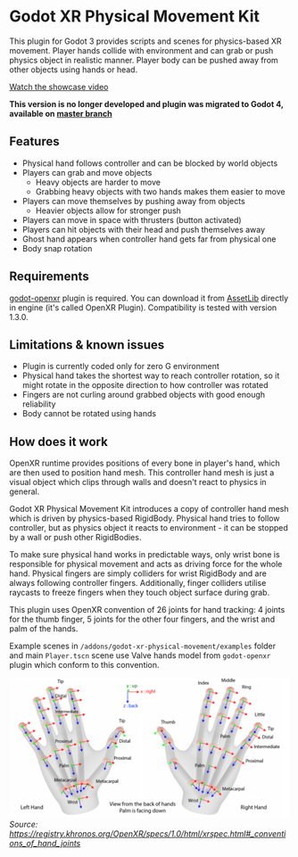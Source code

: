 # Godot XR Physical Movement Kit

This plugin for Godot 3 provides scripts and scenes for physics-based XR movement. Player hands collide with environment and can grab or push physics object in realistic manner. Player body can be pushed away from other objects using hands or head.

[Watch the showcase video](https://github.com/patrykkalinowski/godot-xr-physical-movement/blob/master/img/showcase.mp4)

**This version is no longer developed and plugin was migrated to Godot 4, available on [master branch](https://github.com/patrykkalinowski/godot-xr-kit/tree/master)**

## Features

- Physical hand follows controller and can be blocked by world objects
- Players can grab and move objects
  - Heavy objects are harder to move
  - Grabbing heavy objects with two hands makes them easier to move
- Players can move themselves by pushing away from objects
  - Heavier objects allow for stronger push
- Players can move in space with thrusters (button activated)
- Players can hit objects with their head and push themselves away
- Ghost hand appears when controller hand gets far from physical one
- Body snap rotation

## Requirements

[godot-openxr](https://github.com/GodotVR/godot_openxr) plugin is required. You can download it from [AssetLib](https://docs.godotengine.org/en/stable/community/asset_library/using_assetlib.html#in-the-editor) directly in engine (it's called OpenXR Plugin). Compatibility is tested with version 1.3.0.

## Limitations & known issues

- Plugin is currently coded only for zero G environment
- Physical hand takes the shortest way to reach controller rotation, so it might rotate in the opposite direction to how controller was rotated
- Fingers are not curling around grabbed objects with good enough reliability
- Body cannot be rotated using hands

## How does it work

OpenXR runtime provides positions of every bone in player's hand, which are then used to position hand mesh. This controller hand mesh is just a visual object which clips through walls and doesn't react to physics in general.

Godot XR Physical Movement Kit introduces a copy of controller hand mesh which is driven by physics-based RigidBody. Physical hand tries to follow controller, but as physics object it reacts to environment - it can be stopped by a wall or push other RigidBodies.

To make sure physical hand works in predictable ways, only wrist bone is responsible for physical movement and acts as driving force for the whole hand. Physical fingers are simply colliders for wrist RigidBody and are always following controller fingers. Additionally, finger colliders utilise raycasts to freeze fingers when they touch object surface during grab.

This plugin uses OpenXR convention of 26 joints for hand tracking: 4 joints for the thumb finger, 5 joints for the other four fingers, and the wrist and palm of the hands.

Example scenes in `/addons/godot-xr-physical-movement/examples` folder and main `Player.tscn` scene use Valve hands model from `godot-openxr` plugin which conform to this convention.

![OpenXR Hands](img/openxr_hands.png)
*Source: https://registry.khronos.org/OpenXR/specs/1.0/html/xrspec.html#_conventions_of_hand_joints*
